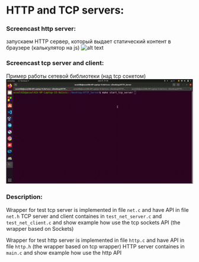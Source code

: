 # HTTP and TCP servers:
### Screencast http server:
запускаем HTTP сервер, который выдает статический контент в браузере (калькулятор на js)
![alt text](https://github.com/Acool4ik/HTTP-TCP-servers/blob/master/images/screencast_http.gif)
### Screencast tcp server and client:
Пример работы сетевой библиотеки (над tcp сокетом)
![alt text](https://github.com/Acool4ik/HTTP-TCP-servers/blob/master/images/screencast_tcp.gif)
### Description:
Wrapper for test tcp server is implemented in file `net.c` and have API in file `net.h`
TCP server and client containes in `test_net_server.c` and `test_net_client.c` and show example how use the tcp sockets API (the wrapper based on Sockets)

Wrapper for test http server is implemented in file `http.c` and have API in file `http.h` (the wrapper based on tcp wrapper)
HTTP server containes in `main.c` and show example how use the http API
